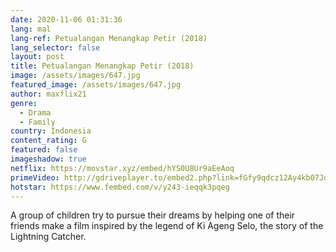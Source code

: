 ```yaml
---
date: 2020-11-06 01:31:36
lang: mal
lang-ref: Petualangan Menangkap Petir (2018)
lang_selector: false
layout: post
title: Petualangan Menangkap Petir (2018)
image: /assets/images/647.jpg
featured_image: /assets/images/647.jpg
author: maxflix21
genre:
  - Drama
  - Family
country: Indonesia
content_rating: G
featured: false
imageshadow: true
netflix: https://movstar.xyz/embed/hYS0U8Ur9aEeAoq
primeVideo: http://gdriveplayer.to/embed2.php?link=fGfy9qdcz12Ay4kb07JdpArv2MuHX3a2VgOd7K6dOnKcmoi%252FrbtrOPRXnajdfBqpxKNfOaHR7ttkFUr82GxpRzHYvjkO4bbSubA4i%252FilzsafIHgdvMLHK4KePdG42N8f0C26TLz20tctEXWe2jnYtEtXPnxJZBGZp%252BxwvR7qy00U9nUBD942OZj5DPAivxdcE%253D
hotstar: https://www.fembed.com/v/y243-ieqqk3pqeg
---
```

A group of children try to pursue their dreams by helping one of their friends make a film inspired by the legend of Ki Ageng Selo, the story of the Lightning Catcher.